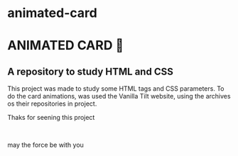 # animated-card
<h1>ANIMATED CARD 🎴</h1>
<h2>A repository to study HTML and CSS</h2>
<p>This project was made to study some HTML tags and CSS parameters. To do the card animations, was used the Vanilla Tilt website, using the archives os their repositories in project.</p>
<p>Thaks for seening this project</p>
<br>
<p>may the force be with you</p>
